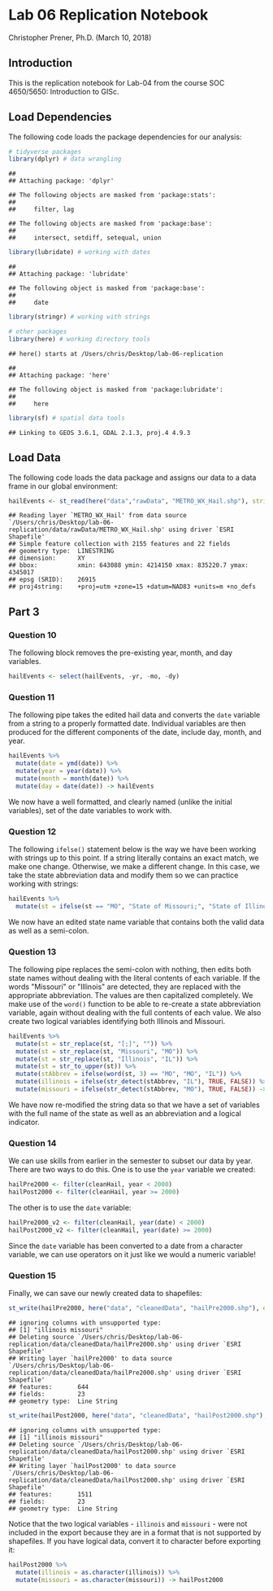 Lab 06 Replication Notebook
================
Christopher Prener, Ph.D.
(March 10, 2018)

Introduction
------------

This is the replication notebook for Lab-04 from the course SOC 4650/5650: Introduction to GISc.

Load Dependencies
-----------------

The following code loads the package dependencies for our analysis:

``` r
# tidyverse packages
library(dplyr) # data wrangling
```

    ## 
    ## Attaching package: 'dplyr'

    ## The following objects are masked from 'package:stats':
    ## 
    ##     filter, lag

    ## The following objects are masked from 'package:base':
    ## 
    ##     intersect, setdiff, setequal, union

``` r
library(lubridate) # working with dates
```

    ## 
    ## Attaching package: 'lubridate'

    ## The following object is masked from 'package:base':
    ## 
    ##     date

``` r
library(stringr) # working with strings

# other packages
library(here) # working directory tools
```

    ## here() starts at /Users/chris/Desktop/lab-06-replication

    ## 
    ## Attaching package: 'here'

    ## The following object is masked from 'package:lubridate':
    ## 
    ##     here

``` r
library(sf) # spatial data tools
```

    ## Linking to GEOS 3.6.1, GDAL 2.1.3, proj.4 4.9.3

Load Data
---------

The following code loads the data package and assigns our data to a data frame in our global environment:

``` r
hailEvents <- st_read(here("data","rawData", "METRO_WX_Hail.shp"), stringsAsFactors = FALSE)
```

    ## Reading layer `METRO_WX_Hail' from data source `/Users/chris/Desktop/lab-06-replication/data/rawData/METRO_WX_Hail.shp' using driver `ESRI Shapefile'
    ## Simple feature collection with 2155 features and 22 fields
    ## geometry type:  LINESTRING
    ## dimension:      XY
    ## bbox:           xmin: 643088 ymin: 4214150 xmax: 835220.7 ymax: 4345017
    ## epsg (SRID):    26915
    ## proj4string:    +proj=utm +zone=15 +datum=NAD83 +units=m +no_defs

Part 3
------

### Question 10

The following block removes the pre-existing year, month, and day variables.

``` r
hailEvents <- select(hailEvents, -yr, -mo, -dy)
```

### Question 11

The following pipe takes the edited hail data and converts the `date` variable from a string to a properly formatted date. Individual variables are then produced for the different components of the date, include day, month, and year.

``` r
hailEvents %>%
  mutate(date = ymd(date)) %>%
  mutate(year = year(date)) %>%
  mutate(month = month(date)) %>%
  mutate(day = date(date)) -> hailEvents
```

We now have a well formatted, and clearly named (unlike the initial variables), set of the date variables to work with.

### Question 12

The following `ifelse()` statement below is the way we have been working with strings up to this point. If a string literally contains an exact match, we make one change. Otherwise, we make a different change. In this case, we take the state abbreviation data and modify them so we can practice working with strings:

``` r
hailEvents %>%
  mutate(st = ifelse(st == "MO", "State of Missouri;", "State of Illinois;")) -> hailEvents
```

We now have an edited state name variable that contains both the valid data as well as a semi-colon.

### Question 13

The following pipe replaces the semi-colon with nothing, then edits both state names without dealing with the literal contents of each variable. If the words "Missouri" or "Illinois" are detected, they are replaced with the appropriate abbreviation. The values are then capitalized completely. We make use of the `word()` function to be able to re-create a state abbreviation variable, again without dealing with the full contents of each value. We also create two logical variables identifying both Illinois and Missouri.

``` r
hailEvents %>%
  mutate(st = str_replace(st, "[;]", "")) %>%
  mutate(st = str_replace(st, "Missouri", "MO")) %>% 
  mutate(st = str_replace(st, "Illinois", "IL")) %>%
  mutate(st = str_to_upper(st)) %>%
  mutate(stAbbrev = ifelse(word(st, 3) == "MO", "MO", "IL")) %>%
  mutate(illinois = ifelse(str_detect(stAbbrev, "IL"), TRUE, FALSE)) %>%
  mutate(missouri = ifelse(str_detect(stAbbrev, "MO"), TRUE, FALSE)) -> cleanHail
```

We have now re-modified the string data so that we have a set of variables with the full name of the state as well as an abbreviation and a logical indicator.

### Question 14

We can use skills from earlier in the semester to subset our data by year. There are two ways to do this. One is to use the `year` variable we created:

``` r
hailPre2000 <- filter(cleanHail, year < 2000)
hailPost2000 <- filter(cleanHail, year >= 2000)
```

The other is to use the `date` variable:

``` r
hailPre2000_v2 <- filter(cleanHail, year(date) < 2000)
hailPost2000_v2 <- filter(cleanHail, year(date) >= 2000)
```

Since the `date` variable has been converted to a date from a character variable, we can use operators on it just like we would a numeric variable!

### Question 15

Finally, we can save our newly created data to shapefiles:

``` r
st_write(hailPre2000, here("data", "cleanedData", "hailPre2000.shp"), delete_dsn = TRUE)
```

    ## ignoring columns with unsupported type:
    ## [1] "illinois missouri"
    ## Deleting source `/Users/chris/Desktop/lab-06-replication/data/cleanedData/hailPre2000.shp' using driver `ESRI Shapefile'
    ## Writing layer `hailPre2000' to data source `/Users/chris/Desktop/lab-06-replication/data/cleanedData/hailPre2000.shp' using driver `ESRI Shapefile'
    ## features:       644
    ## fields:         23
    ## geometry type:  Line String

``` r
st_write(hailPost2000, here("data", "cleanedData", "hailPost2000.shp"), delete_dsn = TRUE)
```

    ## ignoring columns with unsupported type:
    ## [1] "illinois missouri"
    ## Deleting source `/Users/chris/Desktop/lab-06-replication/data/cleanedData/hailPost2000.shp' using driver `ESRI Shapefile'
    ## Writing layer `hailPost2000' to data source `/Users/chris/Desktop/lab-06-replication/data/cleanedData/hailPost2000.shp' using driver `ESRI Shapefile'
    ## features:       1511
    ## fields:         23
    ## geometry type:  Line String

Notice that the two logical variables - `illinois` and `missouri` - were not included in the export because they are in a format that is not supported by shapefiles. If you have logical data, convert it to character before exporting it:

``` r
hailPost2000 %>%
  mutate(illinois = as.character(illinois)) %>%
  mutate(missouri = as.character(missouri)) -> hailPost2000
```
